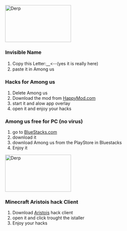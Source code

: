 <img src="https://www.photoeffekte.com/images/202010/04/mediana_135007987861536787.jpg?time=1601827234" alt="Derp" width="213" height="120">

### Invisible Name
1. Copy this Letter:[ㅤ](https://www.compart.com/en/unicode/U+3164)<--(yes it is really here)
2. paste it in Among us

### Hacks for Among us
1. Delete Among us
2. Download the mod from [HappyMod.com](https://www.happymod.com/among-us-mod/com.innersloth.spacemafia/downloading.html)
3. start it and alow app overlay
4. open it and enjoy your hacks

### Among us free for PC (no virus)
1. go to [BlueStacks.com](https://www.bluestacks.com/)
2. download it
3. download Among us from the PlayStore in Bluestacks
4. Enjoy it

<img src="https://logosmarken.com/wp-content/uploads/2020/04/Minecraft-Logo.png" alt="Derp" width="213" height="120">

### Minecraft Aristois hack Client
1. Download <a href="Aristois-Free.jar" download>Aristois</a> hack client
2. open it and click trought the istaller
3. Enjoy your hacks

